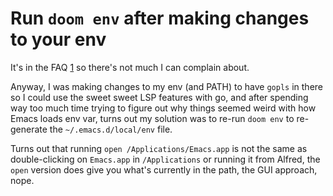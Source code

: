 # Run `doom env` after making changes to your env

It's in the FAQ [1] so there's not much I can complain about.

Anyway, I was making changes to my env (and PATH) to have `gopls` in there so I
could use the sweet sweet LSP features with go, and after spending way too much
time trying to figure out why things seemed weird with how Emacs loads env var,
turns out my solution was to re-run `doom env` to re-generate the
`~/.emacs.d/local/env` file.

Turns out that running `open /Applications/Emacs.app` is not the same as
double-clicking on `Emacs.app` in `/Applications` or running it from Alfred,
the `open` version does give you what's currently in the path, the GUI
approach, nope.


[1]: https://github.com/hlissner/doom-emacs/blob/64922dd3011eca0c263d900c5f2100af761df8bf/docs/faq.org#when-should-and-shouldnt-i-use-bindoom
